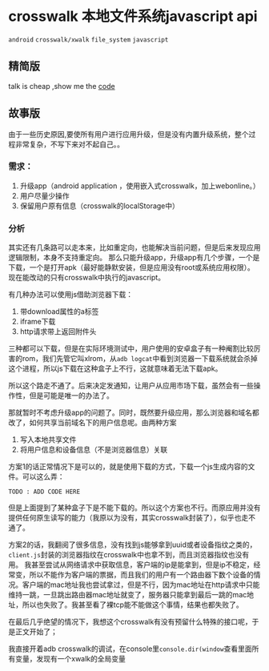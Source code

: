 # crosswalk 本地文件系统javascript api

`android` `crosswalk/xwalk` `file_system` `javascript`

## 精简版 

talk is cheap ,show me the [code](https://github.com/nbwsc/blog/blob/master/blogs/xwalk_file.js)

## 故事版

由于一些历史原因,要使所有用户进行应用升级，但是没有内置升级系统，整个过程非常复杂，不写下来对不起自己。。

### 需求：
1. 升级app（android application ，使用嵌入式crosswalk，加上webonline。）
2. 用户尽量少操作
3. 保留用户原有信息（crosswalk的localStorage中）

### 分析

其实还有几条路可以走本来，比如重定向，也能解决当前问题，但是后来发现应用逻辑限制，本身不支持重定向。
那么只能升级app，升级app有几个步骤，一个是下载，一个是打开apk（最好能静默安装，但是应用没有root或系统应用权限）。现在能改动的只有crosswalk中执行的javascript。

有几种办法可以使用js借助浏览器下载：

1. 带download属性的a标签
2. iframe下载
3. http请求带上返回附件头

三种都可以下载，但是在实际环境测试中，用户使用的安卓盒子有一种阉割比较厉害的rom，我们先管它叫xlrom，从`adb logcat`中看到浏览器一下载系统就会杀掉这个进程，所以js下载在这种盒子上不行，这就意味着无法下载apk。

所以这个路走不通了。后来决定发通知，让用户从应用市场下载，虽然会有一些操作性，但是可能是唯一的办法了。

那就暂时不考虑升级app的问题了。同时，既然要升级应用，那么浏览器和域名都改了，如何共享当前域名下的用户信息呢。由两种方案
1. 写入本地共享文件
2. 将用户信息和设备信息（不是浏览器信息）关联

方案1的话正常情况下是可以的，就是使用下载的方式，下载一个js生成内容的文件。可以这么弄：

```
TODO : ADD CODE HERE

```
但是上面提到了某种盒子下是不能下载的。所以这个方案也不行。而原应用并没有提供任何原生读写的能力（我原以为没有，其实crosswalk封装了），似乎也走不通了。

方案2的话，我翻阅了很多信息，没有找到js能够拿到uuid或者设备指纹之类的，`client.js`封装的浏览器指纹在crosswalk中也拿不到，而且浏览器指纹也没有用。
我甚至尝试从网络请求中获取信息，客户端的ip是能拿到，但是ip不稳定，经常变，所以不能作为客户端的票据，而且我们的用户有一个路由器下数个设备的情况。客户端的mac地址我也尝试拿过，但是不行，因为mac地址在http请求中只能维持一跳，一旦跳出路由器mac地址就变了，服务器只能拿到最后一跳的mac地址，所以也失败了。我甚至看了裸tcp能不能做这个事情，结果也都失败了。

在最后几乎绝望的情况下，我想这个crosswalk有没有预留什么特殊的接口呢，于是正文开始了；

我直接开着adb crosswalk的调试，在console里`console.dir(window`查看里面所有变量，发现有一个xwalk的全局变量

